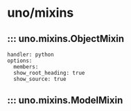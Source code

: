 # uno/mixins
  
## ::: uno.mixins.ObjectMixin

    handler: python
    options:
      members:
      show_root_heading: true
      show_source: true

## ::: uno.mixins.ModelMixin
